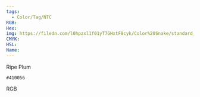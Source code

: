 ```yaml
---
tags:
  - Color/Tag/NTC
RGB:
Hex:
img: https://filedn.com/l0hpzxl1f01yT7GHxtF8cyk/Color%20Snake/standard_csv_to_svg/%23/410056.svg
CMYK:
HSL:
Name:
---
```

Ripe Plum
```palette
#410056
```
RGB
